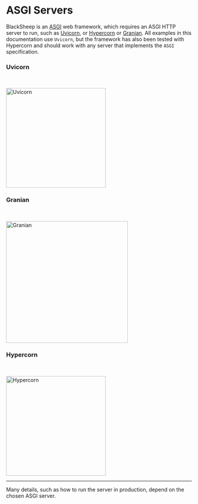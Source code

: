 # ASGI Servers

BlackSheep is an [ASGI](https://asgi.readthedocs.io/en/latest/) web framework,
which requires an ASGI HTTP server to run, such as
[Uvicorn](http://www.uvicorn.org/), or
[Hypercorn](https://pgjones.gitlab.io/hypercorn/) or
[Granian](https://github.com/emmett-framework/granian). All examples in this
documentation use `Uvicorn`, but the framework has also been tested with
Hypercorn and should work with any server that implements the `ASGI`
specification.

### Uvicorn

<br />
<div class="img-auto-width"></div>
<p align="left">
  <a href="https://www.uvicorn.org"><img width="270" src="https://raw.githubusercontent.com/tomchristie/uvicorn/master/docs/uvicorn.png" alt="Uvicorn"></a>
</p>

### Granian

<br />
<div class="img-auto-width"></div>
<p align="left">
  <a href="https://github.com/emmett-framework/granian"><img width="330" src="https://camo.githubusercontent.com/cc0d9333c913fa2ce690b247909b1ab3e54c9a74b269bfc79e2e62c7a339b077/68747470733a2f2f656d6d6574742e73682f7374617469632f696d672f6772616e69616e2d6c6f676f2d78622d66772e706e67" alt="Granian"></a>
</p>

### Hypercorn

<br />
<div class="img-auto-width"></div>
<p align="left">
  <a href="https://github.com/pgjones/hypercorn"><img width="270" src="https://raw.githubusercontent.com/pgjones/hypercorn/main/artwork/logo.png" alt="Hypercorn"></a>
</p>

---

Many details, such as how to run the server in production, depend on the chosen
ASGI server.
